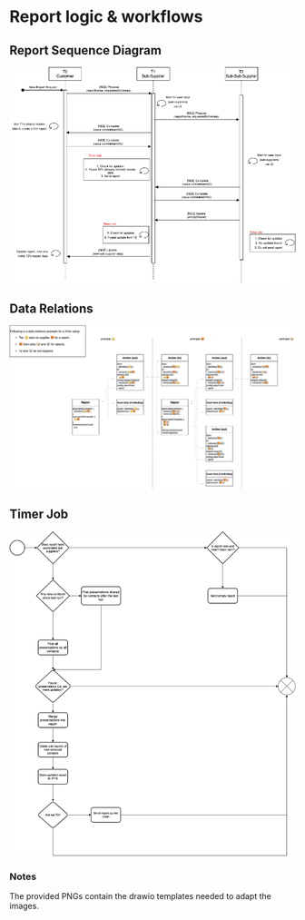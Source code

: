 # Report logic & workflows

## Report Sequence Diagram

!['report sequence diagram'](./img/report_sequence_diagram.png)

## Data Relations

!['data relations'](./img/report_data_relations.png)

## Timer Job

!['timer job'](./img/report_timer_job_flow_chart.png)

### Notes

The provided PNGs contain the drawio templates needed to adapt the images.